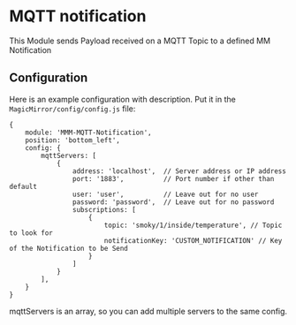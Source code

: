# MQTT notification

This Module sends Payload received on a MQTT Topic to a defined MM Notification




## Configuration

Here is an example configuration with description. Put it in the `MagicMirror/config/config.js` file:

    {
        module: 'MMM-MQTT-Notification',
        position: 'bottom_left',
        config: {
            mqttServers: [
                {
                    address: 'localhost',  // Server address or IP address
                    port: '1883',          // Port number if other than default
                    user: 'user',          // Leave out for no user
                    password: 'password',  // Leave out for no password
                    subscriptions: [
                        {
                            topic: 'smoky/1/inside/temperature', // Topic to look for
                            notificationKey: 'CUSTOM_NOTIFICATION' // Key of the Notification to be Send
                        }
                    ]
                }
            ],
        }
    }


mqttServers is an array, so you can add multiple servers to the same config.

